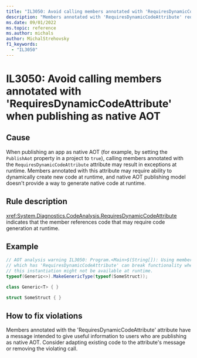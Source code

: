 ```yaml
---
title: "IL3050: Avoid calling members annotated with 'RequiresDynamicCodeAttribute' when publishing as native AOT"
description: "Members annotated with 'RequiresDynamicCodeAttribute' require code generation at runtime"
ms.date: 09/01/2022
ms.topic: reference
ms.author: michals
author: MichalStrehovsky
f1_keywords:
  - "IL3050"
---
```

# IL3050: Avoid calling members annotated with 'RequiresDynamicCodeAttribute' when publishing as native AOT

## Cause

When publishing an app as native AOT (for example, by setting the `PublishAot` property in a project to `true`), calling members annotated with the `RequiresDynamicCodeAttribute` attribute may result in exceptions at runtime. Members annotated with this attribute may require ability to dynamically create new code at runtime, and native AOT publishing model doesn't provide a way to generate native code at runtime.

## Rule description

<xref:System.Diagnostics.CodeAnalysis.RequiresDynamicCodeAttribute> indicates that the member references code that may require code generation at runtime.

## Example

```csharp
// AOT analysis warning IL3050: Program.<Main>$(String[]): Using member 'System.Type.MakeGenericType(Type[])'
// which has 'RequiresDynamicCodeAttribute' can break functionality when AOT compiling. The native code for
// this instantiation might not be available at runtime.
typeof(Generic<>).MakeGenericType(typeof(SomeStruct));

class Generic<T> { }

struct SomeStruct { }
```

## How to fix violations

Members annotated with the 'RequiresDynamicCodeAttribute' attribute have a message intended to give useful information to users who are publishing as native AOT. Consider adapting existing code to the attribute's message or removing the violating call.
